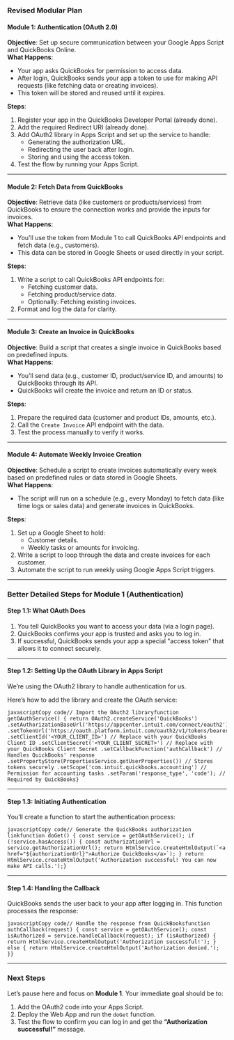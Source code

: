 ### **Revised Modular Plan**

#### **Module 1: Authentication (OAuth 2.0)**

**Objective**: Set up secure communication between your Google Apps Script and QuickBooks Online.  
**What Happens**:

- Your app asks QuickBooks for permission to access data.
- After login, QuickBooks sends your app a token to use for making API requests (like fetching data or creating invoices).
- This token will be stored and reused until it expires.

**Steps**:

1. Register your app in the QuickBooks Developer Portal (already done).
2. Add the required Redirect URI (already done).
3. Add OAuth2 library in Apps Script and set up the service to handle:
    - Generating the authorization URL.
    - Redirecting the user back after login.
    - Storing and using the access token.
4. Test the flow by running your Apps Script.

* * *

#### **Module 2: Fetch Data from QuickBooks**

**Objective**: Retrieve data (like customers or products/services) from QuickBooks to ensure the connection works and provide the inputs for invoices.  
**What Happens**:

- You’ll use the token from Module 1 to call QuickBooks API endpoints and fetch data (e.g., customers).
- This data can be stored in Google Sheets or used directly in your script.

**Steps**:

1. Write a script to call QuickBooks API endpoints for:
    - Fetching customer data.
    - Fetching product/service data.
    - Optionally: Fetching existing invoices.
2. Format and log the data for clarity.

* * *

#### **Module 3: Create an Invoice in QuickBooks**

**Objective**: Build a script that creates a single invoice in QuickBooks based on predefined inputs.  
**What Happens**:

- You’ll send data (e.g., customer ID, product/service ID, and amounts) to QuickBooks through its API.
- QuickBooks will create the invoice and return an ID or status.

**Steps**:

1. Prepare the required data (customer and product IDs, amounts, etc.).
2. Call the `Create Invoice` API endpoint with the data.
3. Test the process manually to verify it works.

* * *

#### **Module 4: Automate Weekly Invoice Creation**

**Objective**: Schedule a script to create invoices automatically every week based on predefined rules or data stored in Google Sheets.  
**What Happens**:

- The script will run on a schedule (e.g., every Monday) to fetch data (like time logs or sales data) and generate invoices in QuickBooks.

**Steps**:

1. Set up a Google Sheet to hold:
    - Customer details.
    - Weekly tasks or amounts for invoicing.
2. Write a script to loop through the data and create invoices for each customer.
3. Automate the script to run weekly using Google Apps Script triggers.

* * *

### **Better Detailed Steps for Module 1 (Authentication)**

#### **Step 1.1: What OAuth Does**

1. You tell QuickBooks you want to access your data (via a login page).
2. QuickBooks confirms your app is trusted and asks you to log in.
3. If successful, QuickBooks sends your app a special "access token" that allows it to connect securely.

* * *

#### **Step 1.2: Setting Up the OAuth Library in Apps Script**

We’re using the OAuth2 library to handle authentication for us.

Here’s how to add the library and create the OAuth service:

    javascriptCopy code// Import the OAuth2 libraryfunction getOAuthService() { return OAuth2.createService('QuickBooks') .setAuthorizationBaseUrl('https://appcenter.intuit.com/connect/oauth2') .setTokenUrl('https://oauth.platform.intuit.com/oauth2/v1/tokens/bearer') .setClientId('<YOUR_CLIENT_ID>') // Replace with your QuickBooks Client ID .setClientSecret('<YOUR_CLIENT_SECRET>') // Replace with your QuickBooks Client Secret .setCallbackFunction('authCallback') // Handles QuickBooks' response .setPropertyStore(PropertiesService.getUserProperties()) // Stores tokens securely .setScope('com.intuit.quickbooks.accounting') // Permission for accounting tasks .setParam('response_type', 'code'); // Required by QuickBooks}

* * *

#### **Step 1.3: Initiating Authentication**

You’ll create a function to start the authentication process:

    javascriptCopy code// Generate the QuickBooks authorization linkfunction doGet() { const service = getOAuthService(); if (!service.hasAccess()) { const authorizationUrl = service.getAuthorizationUrl(); return HtmlService.createHtmlOutput(`<a href="${authorizationUrl}">Authorize QuickBooks</a>`); } return HtmlService.createHtmlOutput('Authorization successful! You can now make API calls.');}

* * *

#### **Step 1.4: Handling the Callback**

QuickBooks sends the user back to your app after logging in. This function processes the response:

    javascriptCopy code// Handle the response from QuickBooksfunction authCallback(request) { const service = getOAuthService(); const isAuthorized = service.handleCallback(request); if (isAuthorized) { return HtmlService.createHtmlOutput('Authorization successful!'); } else { return HtmlService.createHtmlOutput('Authorization denied.'); }}

* * *

### **Next Steps**

Let’s pause here and focus on **Module 1**. Your immediate goal should be to:

1. Add the OAuth2 code into your Apps Script.
2. Deploy the Web App and run the `doGet` function.
3. Test the flow to confirm you can log in and get the **“Authorization successful!”** message.
